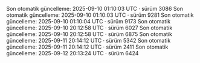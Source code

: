 <!-- AUTO-UPDATED:START -->
Son otomatik güncelleme: 2025-09-10 01:10:03 UTC · sürüm 3086
Son otomatik güncelleme: 2025-09-10 01:10:03 UTC · sürüm 9281
Son otomatik güncelleme: 2025-09-10 01:10:04 UTC · sürüm 9173
Son otomatik güncelleme: 2025-09-10 20:12:58 UTC · sürüm 6027
Son otomatik güncelleme: 2025-09-10 20:12:58 UTC · sürüm 6875
Son otomatik güncelleme: 2025-09-11 20:14:12 UTC · sürüm 5342
Son otomatik güncelleme: 2025-09-11 20:14:12 UTC · sürüm 2411
Son otomatik güncelleme: 2025-09-12 20:13:24 UTC · sürüm 6424
<!-- AUTO-UPDATED:END -->
